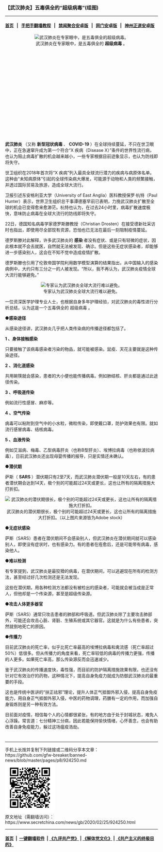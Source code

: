 ### 【武汉肺炎】五毒俱全的“超级病毒”(组图)
------------------------

#### [首页](https://github.com/gfw-breaker/banned-news/blob/master/README.md) &nbsp;&nbsp;|&nbsp;&nbsp; [手把手翻墙教程](https://github.com/gfw-breaker/guides/wiki) &nbsp;&nbsp;|&nbsp;&nbsp; [禁闻聚合安卓版](https://github.com/gfw-breaker/bn-android) &nbsp;&nbsp;|&nbsp;&nbsp; [网门安卓版](https://github.com/oGate2/oGate) &nbsp;&nbsp;|&nbsp;&nbsp; [神州正道安卓版](https://github.com/SzzdOgate/update) 



<div class="article_right" style="fone-color:#000">
 <p style="text-align: center;">
  <img alt="武汉肺炎在专家眼中，是五毒俱全的超级病毒。" src="//img3.secretchina.com/pic/2020/2-25/p2634994a297503644-ss.jpg"/>
  <br>
   武汉肺炎在专家眼中，是五毒俱全的
   <strong>
    超级病毒
   </strong>
   。
   <span id="hideid" name="hideid" style="color:red;display:none;">
    <span href="https://www.secretchina.com">
    </span>
   </span>
  </br>
 </p>
 <div id="txt-mid1-t21-2017">
  <ins class="adsbygoogle" data-ad-client="ca-pub-1276641434651360" data-ad-slot="2451032099" style="display:inline-block;width:336px;height:280px">
  </ins>
  <div id="SC-22xxx">
  </div>
 </div>
 <p>
  <strong>
   <span href="https://www.secretchina.com/news/gb/tag/武汉肺炎" target="_blank">
    武汉肺炎
   </span>
  </strong>
  （又称
  <strong>
   新型冠状病毒
  </strong>
  、
  <strong>
   COVID-19
  </strong>
  ）在全球持续蔓延，不只在世卫眼中，正在急速窜升成为第一个符合“X 疾病（Disease X）”条件的世界性流行病，也认为阻止病毒扩散的机会越来越小，一些专家根据目前迹象显示，也认为防线即将失守。
  <span id="hideid" name="hideid" style="color:red;display:none;">
   <span href="https://www.secretchina.com">
   </span>
  </span>
 </p>
 <p>
  世卫组织在2018年首次将“X 疾病”列入最具全球流行潜力的疾病与病原体名单。这种由“未知病原体”引起的全球传染病大爆发，可能源于动物和人类的频繁接触，并透过国际贸易及旅游，造成全球大流行。
 </p>
 <p>
  卫报引述东安格利亚大学（University of East Anglia）医科教授保罗‧杭特（Paul Hunter）表示，世界卫生组织总干事谭德塞早前已表明，力挽武汉肺炎扩散至全球的机会已变得愈来愈渺茫。杭特也认为，在过去24小时里，病毒扩散速度极快，意味防止病毒在全球大流行的防线即将失守。
 </p>
 <p>
  22日，德国知名病毒学家德罗斯滕教授（Christian Drosten）在接受德新社采访时也指出，即使用尽全部现有资源，恐怕也已无法在最后一刻阻制疫情蔓延。
 </p>
 <p>
  德罗斯滕对此解释，许多武汉肺炎的
  <strong>
   感染
  </strong>
  者没有症状、或是只有轻微的症状，因此根本就不会去就医，自然就无法被发现、确诊。但是这些无症状感染者，却能够进一步感染别人，这会在不知不觉中造成疫情扩散。
 </p>
 <p>
  德罗斯滕也引用了伦敦帝国学院利用数学模型演算的结果指出，从中国输入的感染病例中，大约只有三分之一的人被发现。“所以，我不再认为，武汉肺炎疫情全球大流行能够避免。”
 </p>
 <p style="text-align: center;">
  <img alt="专家认为武汉肺炎全球大流行难以避免。" src="//img3.secretchina.com/pic/2020/1-29/p2614562a158426255-ss.jpg" style="height:337px; width:600px"/>
  <br>
   专家认为武汉肺炎全球大流行难以避免。
  </br>
 </p>
 <p>
  一位资深医学护理专业人士，也根据自身多年护理经验，对武汉肺炎的毒性进行分析总结，认为这是一个五毒俱全的
  <span href="https://www.secretchina.com/news/gb/tag/超级病毒" target="_blank">
   超级病毒
  </span>
  。
 </p>
 <p>
  <strong>
   ●感染途径
  </strong>
 </p>
 <p>
  从感染途径讲，武汉肺炎几乎把人类传染病的传播途径都包括了。
 </p>
 <p>
  <strong>
   1
  </strong>
  <strong>
   、身体接触感染
  </strong>
 </p>
 <p>
  只要接触了该病毒感染者污染的物品，就可能被感染。鼠疫、天花主要就是这种传染途径。
 </p>
 <p>
  <strong>
   2
  </strong>
  <strong>
   、消化道感染
  </strong>
 </p>
 <p>
  共用碗筷就会感染，患者的大小便也能传播病毒。例如肺结核、肝炎都是通过此途径传染。
 </p>
 <p>
  <strong>
   3
  </strong>
  <strong>
   、呼吸道传染
  </strong>
 </p>
 <p>
  例如流行性感冒、麻疹等。
 </p>
 <p>
  <strong>
   4
  </strong>
  <strong>
   、空气传染
  </strong>
 </p>
 <p>
  病毒可以粘附到空气中的小水粒，微粒传染，即使戴口罩，防护效果也有限。就如流行感冒病毒、结核病毒。
 </p>
 <center>
  <div style="max-width: 632px;height:180px; display: none; text-align: center; margin: 0 auto; overflow: hidden;overflow-x: hidden;">
   <div id="taboola-midarticle-thumbnails" style="max-width: 632px;height:180px;overflow: hidden;overflow-x: hidden;">
   </div>
  </div>
  <div>
   <ins class="adsbygoogle" data-ad-client="ca-pub-1276641434651360" data-ad-format="fluid" data-ad-layout="in-article" data-ad-slot="5164544770" style="display:block; text-align:center;">
   </ins>
  </div>
 </center>
 <p>
  <strong>
   5
  </strong>
  <strong>
   、血液传染
  </strong>
 </p>
 <p>
  例如艾滋病、梅毒、乙型病毒肝炎（也称B型肝炎）、埃博拉病毒（也称依波拉病毒），日前武汉肺炎还出现母婴传播的报导，只是实情还未确认。
 </p>
 <p>
  <strong>
   ●潜伏期
  </strong>
 </p>
 <p>
  萨斯（
  <strong>
   <span href="https://www.secretchina.com/news/gb/tag/SARS" target="_blank">
    SARS
   </span>
  </strong>
  ）潜伏期只有2至7天，而武汉肺炎潜伏期一般是10天左右，有的患者潜伏期会达到14天，极个别的可能超过24天或更长，这也让所有的隔离措施大打折扣。
 </p>
 <p style="text-align: center;">
  <img alt="武汉肺炎的潜伏期很长，极个别的可能超过24天或更长，这也让所有的隔离措施大打折扣。" src="//img3.secretchina.com/pic/2020/2-25/p2634992a380153244-ss.jpg"/>
  <br>
   武汉肺炎的潜伏期很长，极个别的可能超过24天或更长，这也让所有的隔离措施大打折扣。（以上图片来源皆为Adobe stock）
  </br>
 </p>
 <p>
  <strong>
   ●无症状感染
  </strong>
 </p>
 <center>
  <ins class="adsbygoogle" data-ad-client="ca-pub-1276641434651360" data-ad-format="fluid" data-ad-layout="in-article" data-ad-slot="3646767294" style="display:block; text-align:center;">
  </ins>
 </center>
 <p>
  萨斯（SARS）患者在潜伏期间不会感染别人，但武汉肺炎在潜伏期间就可以感染别人，即使没有症状时，也有感染力。有的患者在痊愈后，还是可能带有病毒，感染他人。
 </p>
 <p>
  <strong>
   ●难以检测
  </strong>
 </p>
 <p>
  有专家提到，武汉肺炎是最狡猾的病毒，在潜伏期间，可以逃避现在所有的检测方法，甚至经过好几次检测还是无法发现。
 </p>
 <p>
  这些在潜伏期，用各种检测方法都没有被检出的感染者，可能就会被当成是正常人，但他却是一个传染源，甚至是超级传染源。
 </p>
 <p>
  <strong>
   ●攻击人体更多器官
  </strong>
 </p>
 <p>
  萨斯（SARS）通常只攻击患者的肺部和呼吸道。但武汉肺炎除了主要攻击肺部外，可能还会攻击心脏、肾脏、生殖系统或其它器官。这就是为什么有些患者，突然就倒地死亡的原因。
 </p>
 <p>
  <strong>
   ●传播力
  </strong>
 </p>
 <p>
  目前武汉肺炎的死亡率，似乎比死亡率最高的埃博拉病毒和禽流感（死亡率超过50%）低很多。但从传播力的角度来看，死亡率较低的病毒的传播力更强，传播的人更多。如果死亡率高，那么传染源反而会迅速减少。
 </p>
 <p>
  鉴于武汉肺炎的传播速度快，毒性强，而目前的防护隔离措施效果有限，也还没有针对它有效治疗的药物，这种情况下，提高自身免疫力就成为防御武汉肺炎的最重要的手段。
 </p>
 <p>
  这也是传统中医讲的“扶正祛邪”理论，提升人体正气抵御外邪入侵，提高自身免疫能力，用自身正气抵御外邪入侵，中医的药物调理，药膳有一定的作用，而加强自身锻炼则是另一种有效方法。
 </p>
 <p>
  目前面对疫情，相信每个人的心情都很紧张，有的地方由于处于封城状态，难免人心浮躁。常言道：七分精神三分病，因此若能保持愉快情绪，心怀善念，也会有助改善自身免疫能力，躲过这场瘟疫浩劫。
  <center>
   <div>
    <div id="txt-mid2-t22-2017" style="display: block;  max-height: 351px;  overflow: hidden;">
     <div id="SC-21xxx">
     </div>
     <ins class="adsbygoogle" data-ad-client="ca-pub-1276641434651360" data-ad-format="auto" data-ad-slot="4301710469" data-full-width-responsive="true" style="display:block">
     </ins>
    </div>
   </div>
  </center>
  <div style="padding-top:12px;">
  </div>
 </p>
</div>

<hr/>
手机上长按并复制下列链接或二维码分享本文章：<br/>
https://github.com/gfw-breaker/banned-news/blob/master/pages/p8/924250.md <br/>
<a href='https://github.com/gfw-breaker/banned-news/blob/master/pages/p8/924250.md'><img src='https://github.com/gfw-breaker/banned-news/blob/master/pages/p8/924250.md.png'/></a> <br/>
原文地址（需翻墙访问）：https://www.secretchina.com/news/gb/2020/02/25/924250.html


------------------------
#### [首页](https://github.com/gfw-breaker/banned-news/blob/master/README.md) &nbsp;|&nbsp; [一键翻墙软件](https://github.com/gfw-breaker/nogfw/blob/master/README.md) &nbsp;| [《九评共产党》](https://github.com/gfw-breaker/9ping.md/blob/master/README.md#九评之一评共产党是什么) | [《解体党文化》](https://github.com/gfw-breaker/jtdwh.md/blob/master/README.md) | [《共产主义的终极目的》](https://github.com/gfw-breaker/gczydzjmd.md/blob/master/README.md)


<img src='http://gfw-breaker.win/banned-news/pages/p8/924250.md' width='0px' height='0px'/>
